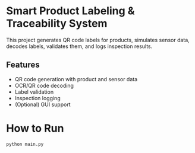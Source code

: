 # Smart Product Labeling & Traceability System

This project generates QR code labels for products, simulates sensor data, decodes labels, validates them, and logs inspection results.

## Features
- QR code generation with product and sensor data
- OCR/QR code decoding
- Label validation
- Inspection logging
- (Optional) GUI support

# How to Run

```bash
python main.py
